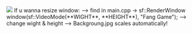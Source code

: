<img src="https://imgur.com/atsIVx3">
If u wanna resize window:
--> find in main.cpp -> sf::RenderWindow window(sf::VideoMode(**WIGHT**, **HEIGHT**), "Fang Game");
--> change wight & height
--> Backgroung.jpg scales automatically!